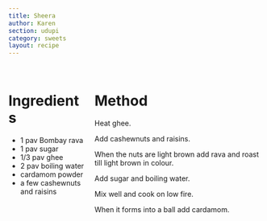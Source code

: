```yaml
---
title: Sheera
author: Karen
section: udupi
category: sweets
layout: recipe
---
```



<br>
<div class='columns'> <div class='column is-one-third p-3' markdown='1'>

# Ingredients

* 1 pav Bombay rava
* 1 pav sugar
* 1/3 pav ghee
* 2 pav boiling water
* cardamom powder
* a few cashewnuts and raisins



</div> <div class='column is-two-thirds p-3' markdown='1'>

# Method

Heat ghee.

Add cashewnuts and raisins.

When the nuts are light brown add rava and roast till light brown in colour.

Add sugar and boiling water.

Mix well and cook on low fire.

When it forms into a ball add cardamom.


</div> </div>